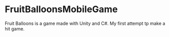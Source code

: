 # FruitBalloonsMobileGame
 Fruit Balloons is a game made with Unity and C#. My first attempt tp make a hit game.
